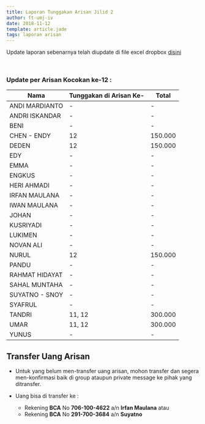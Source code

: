 ```yaml
---
title: Laporan Tunggakan Arisan Jilid 2
author: ft-umj-iv
date: 2018-11-12
template: article.jade
tags: laporan arisan
---
```


Update laporan sebenarnya telah diupdate di file excel dropbox [disini](https://www.dropbox.com/s/lqrvit24hfh3fot/Arisan%20UMJ%20TechInfo4%20Jilid%2002.xlsx?dl=0)

<br/>
<span class="more"></span>

### Update per Arisan Kocokan ke-12 :

|Nama									| Tunggakan di Arisan Ke- 	| Total 			|
| -------------------	| ------------------------- | ----------- |
| ANDI MARDIANTO 			| - 			  		            | -        		|
| ANDRI ISKANDAR 			| - 			  		            | -        		|
| BENI 						    | - 			  		            | -        		|
| CHEN - ENDY 				| 12		 						        | 150.000  		|
| DEDEN 					    | 12		 						        | 150.000  		|
| EDY 						    | - 			  		            | -        		|
| EMMA 						    | - 			  		            | -        		|
| ENGKUS 					    | - 			  		            | -        		|
| HERI AHMADI 				| - 			  		            | -        		|
| IRFAN MAULANA 			| - 			  		            | -        		|
| IWAN MAULANA 				| - 			  		            | -        		|
| JOHAN 					    | - 			  		            | -        		|
| KUSRIYADI 				  | - 			  		            | -        		|
| LUKIMEN 					  | - 			  		            | -        		|
| NOVAN ALI 				  | - 			  		            | -        		|
| NURUL				 		    | 12		 						    		| 150.000  		|
| PANDU 					    | - 			  		            | -        		|
| RAHMAT HIDAYAT 			| - 			  		            | -        		|
| SAHAL MUNTAHA 			| - 			  		            | -        		|
| SUYATNO - SNOY 			| - 			  		            | -        		|
| SYAFRUL 					  | - 			  		            | -        		|
| TANDRI 					    | 11, 12		 						    | 300.000  		|
| UMAR 						    | 11, 12		 						    | 300.000  		|
| YUNUS 					    | - 			  		            | -        		|

## Transfer Uang Arisan

+ Untuk yang belum men-transfer uang arisan, mohon transfer dan segera men-konfirmasi baik di group ataupun private message ke pihak yang ditransfer.

+ Uang bisa di transfer ke :
	- Rekening <b>BCA</b> No <b>706-100-4622</b> a/n <b>Irfan Maulana</b> atau
	- Rekening <b>BCA</b> No <b>291-700-3684</b> a/n <b>Suyatno</b>
